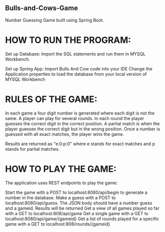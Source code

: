 ## Bulls-and-Cows-Game

Number Guessing Game built using Spring Boot.

# HOW TO RUN THE PROGRAM:

Set up Database:
Import the SQL statements and run them in MYSQL Workbench.

Set up Spring App:
Import Bulls And Cow code into your IDE
Change the Application properties to load the database from your local version of MYSQL Workbench


# RULES OF THE GAME:
In each game a four digit number is generated where each digit is not the same. A player can play for several rounds. In each round the player guesses the correct digit in the correct position. A partial match is when the player guesses the correct digit but in the wrong position. Once a number is guessed with all exact matches, the player wins the game.

Results are returned as "e:0:p:0" where e stands for exact matches and p stands for partial matches.

# HOW TO PLAY THE GAME:

The application uses REST endpoints to play the game:

Start the game with a POST to localhost:8080/api/begin to generate a number in the database.
Make a guess with a POST to localhost:8080/api/guess. The JSON body should have a number guess and a gameid. Results will be returned
Get a view of all games played so far with a GET to localhost:808/api/game
Get a single game with a GET to localhost:8080/api/game/{gameid}
Get a list of rounds played for a specific game with a GET to localhost:808/rounds/{gameid}

